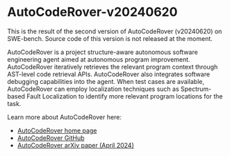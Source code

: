 # AutoCodeRover-v20240620

This is the result of the second version of AutoCodeRover (v20240620) on SWE-bench.
Source code of this version is not released at the moment.

AutoCodeRover is a project structure-aware autonomous software engineering agent
aimed at autonomous program improvement.
AutoCodeRover iteratively retrieves the relevant program context through
AST-level code retrieval APIs.
AutoCodeRover also integrates software debugging capabilities into the agent.
When test cases are available, AutoCodeRover can employ localization
techniques such as Spectrum-based Fault Localization to identify more
relevant program locations for the task.

Learn more about AutoCodeRover here:

- [AutoCodeRover home page](https://autocoderover.dev)
- [AutoCodeRover GitHub](https://github.com/nus-apr/auto-code-rover)
- [AutoCodeRover arXiv paper (April 2024)](https://arxiv.org/abs/2404.05427)
